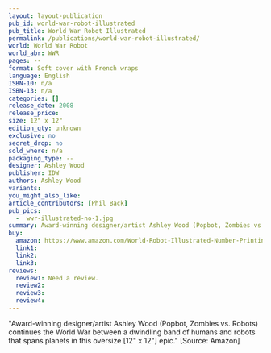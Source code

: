 ```yaml
---
layout: layout-publication
pub_id: world-war-robot-illustrated
pub_title: World War Robot Illustrated
permalink: /publications/world-war-robot-illustrated/
world: World War Robot
world_abr: WWR
pages: --
format: Soft cover with French wraps
language: English
ISBN-10: n/a
ISBN-13: n/a
categories: []
release_date: 2008
release_price: 
size: 12" x 12"
edition_qty: unknown
exclusive: no
secret_drop: no
sold_where: n/a
packaging_type: --
designer: Ashley Wood
publisher: IDW
authors: Ashley Wood
variants:
you_might_also_like: 
article_contributors: [Phil Back]
pub_pics: 
  -  wwr-illustrated-no-1.jpg
summary: Award-winning designer/artist Ashley Wood (Popbot, Zombies vs. Robots) continues the World War between a dwindling band of humans and robots that spans planets in this oversize [12" x 12"] epic.  - From Amazon
buy:
  amazon: https://www.amazon.com/World-Robot-Illustrated-Number-Printing/dp/B0053U9CME
  link1: 
  link2: 
  link3: 
reviews:
  review1: Need a review.
  review2:
  review3:
  review4:
---
```

<p>"Award-winning designer/artist Ashley Wood (Popbot, Zombies vs. Robots) continues the World War between a dwindling band of humans and robots that spans planets in this oversize [12" x 12"] epic." [Source: Amazon]</p>